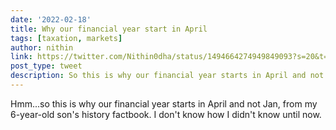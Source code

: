 ```yaml
---
date: '2022-02-18'
title: Why our financial year start in April
tags: [taxation, markets]
author: nithin
link: https://twitter.com/Nithin0dha/status/1494664274949849093?s=20&t=mOCJHSPf5kbdCRJtAOvNUw
post_type: tweet
description: So this is why our financial year starts in April and not Jan, from my 6-year-old son's history factbook...
---
```


Hmm...so this is why our financial year starts in April and not Jan, from my 6-year-old son's history factbook. I don't know how I didn't know until now.
